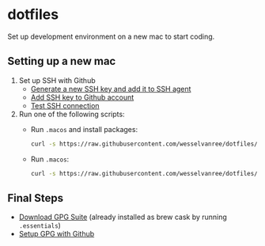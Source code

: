 # dotfiles

Set up development environment on a new mac to start coding.

## Setting up a new mac

1. Set up SSH with Github
    - [Generate a new SSH key and add it to SSH agent](https://docs.github.com/en/github/authenticating-to-github/connecting-to-github-with-ssh/generating-a-new-ssh-key-and-adding-it-to-the-ssh-agent)
    - [Add SSH key to Github account](https://docs.github.com/en/github/authenticating-to-github/connecting-to-github-with-ssh/adding-a-new-ssh-key-to-your-github-account)
    - [Test SSH connection](https://docs.github.com/en/github/authenticating-to-github/connecting-to-github-with-ssh/testing-your-ssh-connection)
3. Run one of the following scripts:
    - Run `.macos` and install packages:

        ```bash
        curl -s https://raw.githubusercontent.com/wesselvanree/dotfiles/HEAD/.macos | zsh && zsh ~/dotfiles/.essentials && say done
        ```
        
    - Run `.macos`:

        ```bash
        curl -s https://raw.githubusercontent.com/wesselvanree/dotfiles/HEAD/.macos | zsh && say done
        ```

## Final Steps

- [Download GPG Suite](https://docs.github.com/en/github/authenticating-to-github/managing-commit-signature-verification) (already installed as brew cask by running `.essentials`)
- [Setup GPG with Github](https://docs.github.com/en/github/authenticating-to-github/managing-commit-signature-verification)
